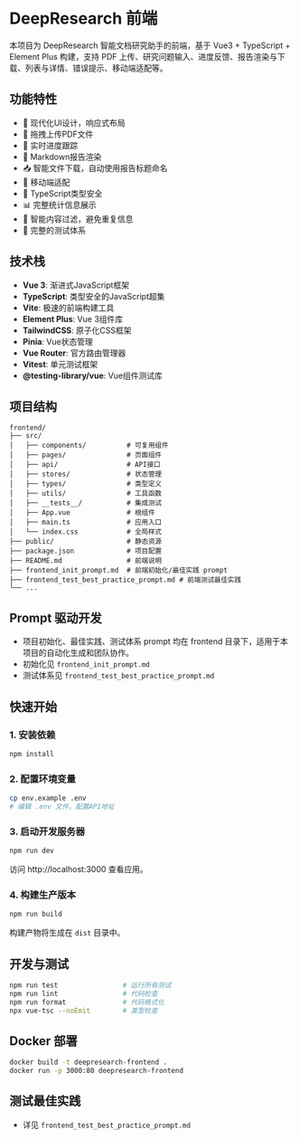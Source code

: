 # DeepResearch 前端

本项目为 DeepResearch 智能文档研究助手的前端，基于 Vue3 + TypeScript + Element Plus 构建，支持 PDF 上传、研究问题输入、进度反馈、报告渲染与下载、列表与详情、错误提示、移动端适配等。

## 功能特性
- 🎨 现代化UI设计，响应式布局
- 📄 拖拽上传PDF文件
- 🤖 实时进度跟踪
- 📝 Markdown报告渲染
- 📥 智能文件下载，自动使用报告标题命名
- 📱 移动端适配
- 🎯 TypeScript类型安全
- 📊 完整统计信息展示
- 🎯 智能内容过滤，避免重复信息
- 🧪 完整的测试体系

## 技术栈
- **Vue 3**: 渐进式JavaScript框架
- **TypeScript**: 类型安全的JavaScript超集
- **Vite**: 极速的前端构建工具
- **Element Plus**: Vue 3组件库
- **TailwindCSS**: 原子化CSS框架
- **Pinia**: Vue状态管理
- **Vue Router**: 官方路由管理器
- **Vitest**: 单元测试框架
- **@testing-library/vue**: Vue组件测试库

## 项目结构
```
frontend/
├── src/
│   ├── components/          # 可复用组件
│   ├── pages/               # 页面组件
│   ├── api/                 # API接口
│   ├── stores/              # 状态管理
│   ├── types/               # 类型定义
│   ├── utils/               # 工具函数
│   ├── __tests__/           # 集成测试
│   ├── App.vue              # 根组件
│   ├── main.ts              # 应用入口
│   └── index.css            # 全局样式
├── public/                  # 静态资源
├── package.json             # 项目配置
├── README.md                # 前端说明
├── frontend_init_prompt.md  # 前端初始化/最佳实践 prompt
├── frontend_test_best_practice_prompt.md # 前端测试最佳实践
└── ...
```

## Prompt 驱动开发
- 项目初始化、最佳实践、测试体系 prompt 均在 frontend 目录下，适用于本项目的自动化生成和团队协作。
- 初始化见 `frontend_init_prompt.md`
- 测试体系见 `frontend_test_best_practice_prompt.md`

## 快速开始

### 1. 安装依赖
```bash
npm install
```

### 2. 配置环境变量
```bash
cp env.example .env
# 编辑 .env 文件，配置API地址
```

### 3. 启动开发服务器
```bash
npm run dev
```

访问 http://localhost:3000 查看应用。

### 4. 构建生产版本
```bash
npm run build
```

构建产物将生成在 `dist` 目录中。

## 开发与测试
```bash
npm run test                # 运行所有测试
npm run lint                # 代码检查
npm run format              # 代码格式化
npx vue-tsc --noEmit        # 类型检查
```

## Docker 部署
```bash
docker build -t deepresearch-frontend .
docker run -p 3000:80 deepresearch-frontend
```

## 测试最佳实践
- 详见 `frontend_test_best_practice_prompt.md`